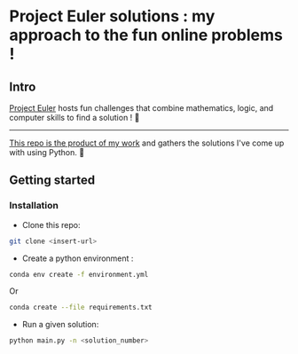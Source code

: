 # Project Euler solutions : my approach to the fun online problems !

## Intro

[Project Euler](https://projecteuler.net/) hosts fun challenges that combine mathematics, logic, and computer skills to find a solution ! 🧠

----

[This repo is the product of my work](https://github.com/perrindelort) and gathers the solutions I've come up with using Python. 🐍

## Getting started
### Installation
- Clone this repo:
```bash
git clone <insert-url>
```
- Create a python environment :
```bash
conda env create -f environment.yml
```
Or
```bash
conda create --file requirements.txt
```
- Run a given solution:
```bash
python main.py -n <solution_number>
```